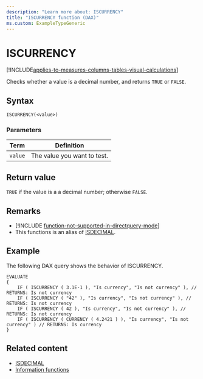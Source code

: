 ```yaml
---
description: "Learn more about: ISCURRENCY"
title: "ISCURRENCY function (DAX)"
ms.custom: ExampleTypeGeneric
---
```

# ISCURRENCY

[!INCLUDE[applies-to-measures-columns-tables-visual-calculations](includes/applies-to-measures-columns-tables-visual-calculations.md)]

Checks whether a value is a decimal number, and returns `TRUE` or `FALSE`.

## Syntax

```dax
ISCURRENCY(<value>)
```

### Parameters

|Term|Definition|
|--------|--------------|
|`value`|The value you want to test.|

## Return value

`TRUE` if the value is a a decimal number; otherwise `FALSE`.

## Remarks

- [!INCLUDE [function-not-supported-in-directquery-mode](includes/function-not-supported-in-directquery-mode.md)]
- This functions is an alias of [ISDECIMAL](isdecimal-function-dax.md).

## Example

The following DAX query shows the behavior of ISCURRENCY.

```dax
EVALUATE
{
    IF ( ISCURRENCY ( 3.1E-1 ), "Is currency", "Is not currency" ), // RETURNS: Is not currency
    IF ( ISCURRENCY ( "42" ), "Is currency", "Is not currency" ), // RETURNS: Is not currency
    IF ( ISCURRENCY ( 42 ), "Is currency", "Is not currency" ), // RETURNS: Is not currency
    IF ( ISCURRENCY ( CURRENCY ( 4.2421 ) ), "Is currency", "Is not currency" ) // RETURNS: Is currency
}
```

## Related content

- [ISDECIMAL](isdecimal-function-dax.md)
- [Information functions](information-functions-dax.md)
